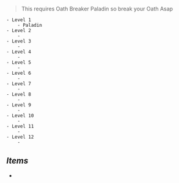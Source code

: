 > This requires Oath Breaker Paladin so break your Oath Asap
> 

```dirtree
- Level 1
	- Paladin
- Level 2
	- 
- Level 3
	- 
- Level 4
	- 
- Level 5
	- 
- Level 6
	- 
- Level 7
	- 
- Level 8
	- 
- Level 9
	- 
- Level 10
	- 
- Level 11
	- 
- Level 12
	- 
```

## *Items*

- 